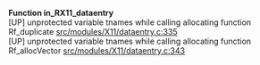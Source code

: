   
__Function in_RX11_dataentry__  
  [UP] unprotected variable tnames while calling allocating function Rf_duplicate [src/modules/X11/dataentry.c:335](https://github.com/wch/r-source/blob/1d87ff9eb619f9a8a56fd10969f87d95eb006eb0/src/modules/X11/dataentry.c/#L335)  
  [UP] unprotected variable tnames while calling allocating function Rf_allocVector [src/modules/X11/dataentry.c:343](https://github.com/wch/r-source/blob/1d87ff9eb619f9a8a56fd10969f87d95eb006eb0/src/modules/X11/dataentry.c/#L343)  
